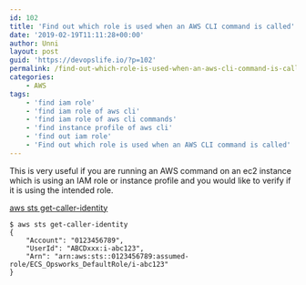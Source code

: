```yaml
---
id: 102
title: 'Find out which role is used when an AWS CLI command is called'
date: '2019-02-19T11:11:28+00:00'
author: Unni
layout: post
guid: 'https://devopslife.io/?p=102'
permalink: /find-out-which-role-is-used-when-an-aws-cli-command-is-called/
categories:
    - AWS
tags:
    - 'find iam role'
    - 'find iam role of aws cli'
    - 'find iam role of aws cli commands'
    - 'find instance profile of aws cli'
    - 'find out iam role'
    - 'Find out which role is used when an AWS CLI command is called'
---
```


This is very useful if you are running an AWS command on an ec2 instance which is using an IAM role or instance profile and you would like to verify if it is using the intended role.

[aws sts get-caller-identity](https://docs.aws.amazon.com/cli/latest/reference/sts/get-caller-identity.html)

```
$ aws sts get-caller-identity
{
    "Account": "0123456789",
    "UserId": "ABCDxxx:i-abc123",
    "Arn": "arn:aws:sts::0123456789:assumed-role/ECS_Opsworks_DefaultRole/i-abc123"
}
```